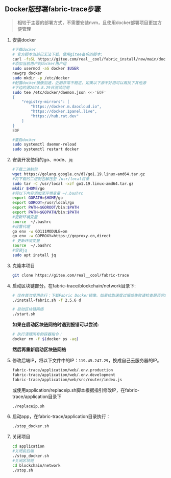 ## Docker版部署fabric-trace步骤
> 相较于主要的部署方式，不需要安装nvm，且使用docker部署项目更加方便管理





1. 安装docker 

    ```bash
    #下载docker 
    # 官方脚本当前已无法下载，使用gitee备份的脚本:
    curl -fsSL https://gitee.com/real__cool/fabric_install/raw/main/docker_install.sh | bash -s docker --mirror Aliyun
    #添加当前用户到docker用户组 
    sudo usermod -aG docker $USER 
    newgrp docker 
    sudo mkdir -p /etc/docker
    #配置docker镜像加速，近期非常不稳定，如果以下源不好用可以再找下其他源
    #下边的源2024.8.29日测试可用
    sudo tee /etc/docker/daemon.json <<-'EOF'
    {
        "registry-mirrors": [
            "https://docker.m.daocloud.io",
            "https://docker.1panel.live",
            "https://hub.rat.dev"
        ]
    }
    EOF

    #重启docker 
    sudo systemctl daemon-reload
    sudo systemctl restart docker
    ```

2. 安装开发使用的go、node、jq

    ```bash
    #下载二进制包
    wget https://golang.google.cn/dl/go1.19.linux-amd64.tar.gz
    #将下载的二进制包解压至 /usr/local目录
    sudo tar -C /usr/local -xzf go1.19.linux-amd64.tar.gz
    mkdir $HOME/go
    #将以下内容添加至环境变量 ~/.bashrc
    export GOPATH=$HOME/go
    export GOROOT=/usr/local/go
    export PATH=$GOROOT/bin:$PATH
    export PATH=$GOPATH/bin:$PATH
    #更新环境变量
    source  ~/.bashrc 
    #设置代理
    go env -w GO111MODULE=on
    go env -w GOPROXY=https://goproxy.cn,direct
    # 更新环境变量
    source  ~/.bashrc
    #安装jq 
    sudo apt install jq
    ```



3. 克隆本项目 

    ```bash
    git clone https://gitee.com/real__cool/fabric-trace
    ```

4. 启动区块链部分。在fabric-trace/blockchain/network目录下:

    ```bash
    # 仅在首次使用执行：下载Fabric Docker镜像。如果拉取速度过慢或失败请检查是否完成docker换源，或者更换一个其他的镜像源再试。
    ./install-fabric.sh -f 2.5.6 d 
    ```
    ```bash
    # 启动区块链网络
    ./start.sh
    ```	
     **如果在启动区块链网络时遇到报错可以尝试:**
    ```bash
    # 执行清理所有的容器指令：
    docker rm -f $(docker ps -aq)
    ```
    **然后再重新启动区块链网络**

5. 修改后端IP，将以下文件中的IP：`119.45.247.29`，换成自己云服务器的IP。
    ```bash
    fabric-trace/application/web/.env.production
    fabric-trace/application/web/.env.development
    fabric-trace/application/web/src/router/index.js
    ```
    或使用application/replaceip.sh脚本根据指引修改IP，在fabric-trace/application目录下
    ```bash
    ./replaceip.sh
    ```

6. 启动app，在fabric-trace/application目录执行： 

    ```bash
    ./stop_docker.sh
    ```


7. 关闭项目


    ```bash
    cd application
    #关闭前后端
    ./stop_docker.sh
    #关闭区块链
    cd blockchain/network
    ./stop.sh
    ```


